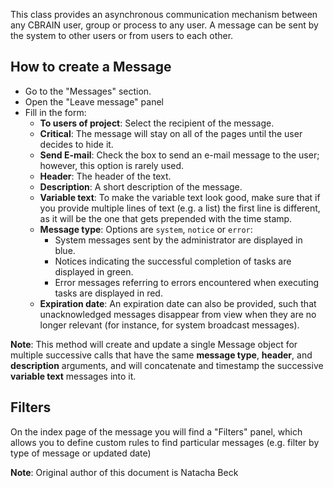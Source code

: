 This class provides an asynchronous communication mechanism between any CBRAIN user, group or process to any user. A message can be sent by the system to other users or from users to each other.

## How to create a Message

* Go to the "Messages" section.
* Open the "Leave message" panel
* Fill in the form:
  * **To users of project**: Select the recipient of the message.
  * **Critical**: The message will stay on all of the pages until the user decides to hide it.
  * **Send E-mail**: Check the box to send an e-mail message to the user; however, this option is rarely used.
  * **Header**: The header of the text.
  * **Description**: A short description of the message.
  * **Variable text**: To make the variable text look good, make sure that if you provide multiple lines of text (e.g. a list) the first line is different, as it will be the one that gets prepended with the time stamp.
  * **Message type**: Options are `system`, `notice` or `error`:
    * System messages sent by the administrator are displayed in blue.
    * Notices indicating the successful completion of tasks are displayed in green.
    * Error messages referring to errors encountered when executing tasks are displayed in red.
  * **Expiration date**:  An expiration date can also be provided, such that unacknowledged messages disappear from view when they are no longer relevant (for instance, for system broadcast messages).

**Note**: This method will create and update a single Message object
for multiple successive calls that have the same **message type**,
**header**, and **description** arguments, and will concatenate and
timestamp the successive **variable text** messages into it.

## Filters

On the index page of the message you will find a "Filters" panel,
which allows you to define custom rules to find particular 
messages (e.g. filter by type of message or updated date)


**Note**: Original author of this document is Natacha Beck